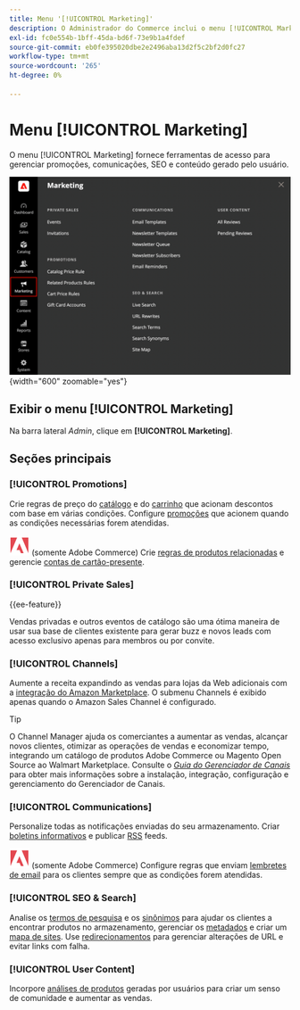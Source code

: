 ```yaml
---
title: Menu '[!UICONTROL Marketing]'
description: O Administrador do Commerce inclui o menu [!UICONTROL Marketing], que fornece ferramentas de acesso para gerenciar promoções, comunicações, SEO e conteúdo gerado pelo usuário.
exl-id: fc0e554b-1bff-45da-bd6f-73e9b1a4fdef
source-git-commit: eb0fe395020dbe2e2496aba13d2f5c2bf2d0fc27
workflow-type: tm+mt
source-wordcount: '265'
ht-degree: 0%

---
```


# Menu [!UICONTROL Marketing]

O menu [!UICONTROL Marketing] fornece ferramentas de acesso para gerenciar promoções, comunicações, SEO e conteúdo gerado pelo usuário.

![Administrador do Commerce - Menu Marketing](./assets/admin-menu-marketing-ee.png){width="600" zoomable="yes"}

## Exibir o menu [!UICONTROL Marketing]

Na barra lateral _Admin_, clique em **[!UICONTROL Marketing]**.

## Seções principais

### [!UICONTROL Promotions]

Crie regras de preço do [catálogo](price-rules-catalog.md) e do [carrinho](price-rules-cart.md) que acionam descontos com base em várias condições. Configure [promoções](introduction.md#promotions) que acionem quando as condições necessárias forem atendidas.

![Adobe Commerce](../assets/adobe-logo.svg) (somente Adobe Commerce) Crie [regras de produtos relacionadas](product-related-rules.md) e gerencie [contas de cartão-presente](../stores-purchase/product-gift-card-accounts.md).

### [!UICONTROL Private Sales]

{{ee-feature}}

Vendas privadas e outros eventos de catálogo são uma ótima maneira de usar sua base de clientes existente para gerar buzz e novos leads com acesso exclusivo apenas para membros ou por convite.

### [!UICONTROL Channels]

Aumente a receita expandindo as vendas para lojas da Web adicionais com a [integração do Amazon Marketplace](https://experienceleague.adobe.com/docs/commerce-channels/amazon/overview.html). O submenu Channels é exibido apenas quando o Amazon Sales Channel é configurado.

>[!TIP]
>
>O Channel Manager ajuda os comerciantes a aumentar as vendas, alcançar novos clientes, otimizar as operações de vendas e economizar tempo, integrando um catálogo de produtos Adobe Commerce ou Magento Open Source ao Walmart Marketplace. Consulte o [_Guia do Gerenciador de Canais_](https://experienceleague.adobe.com/docs/commerce-channels/channel-manager/intro-to-channel-manager/overview.html) para obter mais informações sobre a instalação, integração, configuração e gerenciamento do Gerenciador de Canais.

### [!UICONTROL Communications]

Personalize todas as notificações enviadas do seu armazenamento. Criar [boletins informativos](newsletters.md) e publicar [RSS](social-rss.md#rss-feeds) feeds.

![Adobe Commerce](../assets/adobe-logo.svg) (somente Adobe Commerce) Configure regras que enviam [lembretes de email](email-reminder-rules.md) para os clientes sempre que as condições forem atendidas.

### [!UICONTROL SEO & Search]

Analise os [termos de pesquisa](../catalog/search-terms.md) e os [sinônimos](../catalog/search-terms.md#search-synonyms) para ajudar os clientes a encontrar produtos no armazenamento, gerenciar os [metadados](meta-data.md) e criar um [mapa de sites](sitemap-xml.md). Use [redirecionamentos](url-rewrite.md) para gerenciar alterações de URL e evitar links com falha.

### [!UICONTROL User Content]

Incorpore [análises de produtos](product-reviews.md) geradas por usuários para criar um senso de comunidade e aumentar as vendas.
